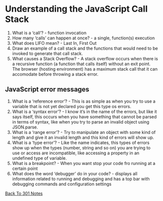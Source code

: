 # Understanding the JavaScript Call Stack

1. What is a ‘call’? - function invocation
2. How many ‘calls’ can happen at once? - a single, function(s) execution
3. What does LIFO mean? - Last In, First Out
4. Draw an example of a call stack and the functions that would need to be invoked to generate that call stack.
5. What causes a Stack Overflow? - A stack overflow occurs when there is a recursive function (a function that calls itself) without an exit point. The browser (hosting environment) has a maximum stack call that it can accomodate before throwing a stack error.

## JavaScript error messages

1. What is a ‘reference error’? - This is as simple as when you try to use a variable that is not yet declared you get this type os errors.
2. What is a ‘syntax error’? - I know it’s in the name of the errors, but like it says itself, this occurs when you have something that cannot be parsed in terms of syntax, like when you try to parse an invalid object using JSON.parse.
3. What is a ‘range error’? - Try to manipulate an object with some kind of length and give it an invalid length and this kind of errors will show up.
4. What is a ‘type error’? - Like the name indicates, this types of errors show up when the types (number, string and so on) you are trying to use or access are incompatible, like accessing a property in an undefined type of variable.
5. What is a breakpoint? - When you want stop your code fro running at a certain point
6. What does the word ‘debugger’ do in your code? - displays all information related to running and debugging and has a top bar with debugging commands and configuration settings

[Back To 301 Notes](https://stevenrej.github.io/reading-notes/readingnotes301main)